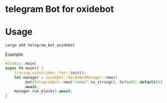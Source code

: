 # telegram Bot for oxidebot

# Usage
```
cargo add telegram_bot_oxidebot 
```

Example
```rust
#[tokio::main]
async fn main() {
    tracing_subscriber::fmt::init();
    let manager = oxidebot::OxideBotManager::new()
        .bot(TelegramBot::new("token".to_string(), Default::default()).await)
        .await;
    manager.run_block().await;
}
```